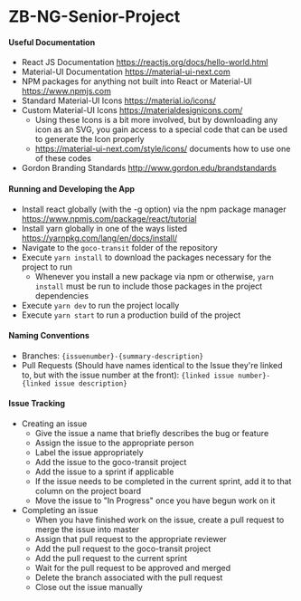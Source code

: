 # ZB-NG-Senior-Project

#### Useful Documentation
* React JS Documentation https://reactjs.org/docs/hello-world.html
* Material-UI Documentation https://material-ui-next.com
* NPM packages for anything not built into React or Material-UI https://www.npmjs.com
* Standard Material-UI Icons https://material.io/icons/
* Custom Material-UI Icons https://materialdesignicons.com/
  * Using these Icons is a bit more involved, but by downloading any icon as an SVG, you gain access to a special code that can be used to generate the Icon properly
  * https://material-ui-next.com/style/icons/ documents how to use one of these codes
* Gordon Branding Standards http://www.gordon.edu/brandstandards

#### Running and Developing the App
* Install react globally (with the -g option) via the npm package manager https://www.npmjs.com/package/react/tutorial
* Install yarn globally in one of the ways listed https://yarnpkg.com/lang/en/docs/install/
* Navigate to the `goco-transit` folder of the repository
* Execute `yarn install` to download the packages necessary for the project to run
  * Whenever you install a new package via npm or otherwise, `yarn install` must be run to include those packages in the project dependencies
* Execute `yarn dev` to run the project locally
* Execute `yarn start` to run a production build of the project

#### Naming Conventions
* Branches: `{issuenumber}-{summary-description}`
* Pull Requests (Should have names identical to the Issue they're linked to, but with the issue number at the front): `{linked issue number}-{linked issue description}`

#### Issue Tracking
* Creating an issue
  * Give the issue a name that briefly describes the bug or feature
  * Assign the issue to the appropriate person
  * Label the issue appropriately
  * Add the issue to the goco-transit project
  * Add the issue to a sprint if applicable
  * If the issue needs to be completed in the current sprint, add it to that column on the project board
  * Move the issue to "In Progress" once you have begun work on it
* Completing an issue
  * When you have finished work on the issue, create a pull request to merge the issue into master
  * Assign that pull request to the appropriate reviewer
  * Add the pull request to the goco-transit project
  * Add the pull request to the current sprint
  * Wait for the pull request to be approved and merged
  * Delete the branch associated with the pull request
  * Close out the issue manually
